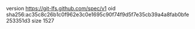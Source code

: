 version https://git-lfs.github.com/spec/v1
oid sha256:ac35c8c26b1c0f962e3c0e1695c90f74f9d5f7e35cb39a4a8fab0bfe253351d3
size 1527
